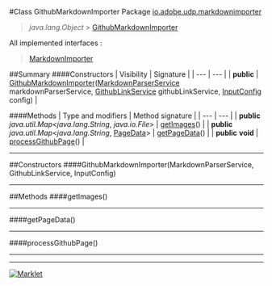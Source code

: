#Class GithubMarkdownImporter
Package [io.adobe.udp.markdownimporter](README.md)<br>

> *java.lang.Object* > [GithubMarkdownImporter](GithubMarkdownImporter.md)

All implemented interfaces :
> [MarkdownImporter](MarkdownImporter.md)




##Summary
####Constructors
| Visibility | Signature |
| --- | --- |
| **public** | [GithubMarkdownImporter](#githubmarkdownimportermarkdownparserservice-githublinkservice-inputconfig)([MarkdownParserService](services/MarkdownParserService.md) markdownParserService, [GithubLinkService](services/GithubLinkService.md) githubLinkService, [InputConfig](InputConfig.md) config) |

####Methods
| Type and modifiers | Method signature |
| --- | --- |
| **public** *java.util.Map*<*java.lang.String*, *java.io.File*> | [getImages](#getimages)() |
| **public** *java.util.Map*<*java.lang.String*, [PageData](PageData.md)> | [getPageData](#getpagedata)() |
| **public** **void** | [processGithubPage](#processgithubpage)() |

---


##Constructors
####GithubMarkdownImporter(MarkdownParserService, GithubLinkService, InputConfig)
> 


---


##Methods
####getImages()
> 


---

####getPageData()
> 


---

####processGithubPage()
> 


---

---

[![Marklet](https://img.shields.io/badge/Generated%20by-Marklet-green.svg)](https://github.com/Faylixe/marklet)